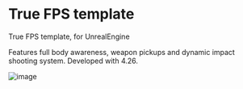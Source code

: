 # True FPS template
 True FPS template, for UnrealEngine


Features full body awareness, weapon pickups and dynamic impact shooting system.
Developed with 4.26.


![image](https://github.com/AsmundSchei/TrueFPSTemplate/assets/2607194/c56da8dc-9e77-4557-9287-6b860015942c)
